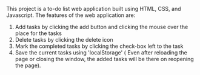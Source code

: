 This project is a to-do list web application built using HTML, CSS, and Javascript. The features of the web application are:
   
   1. Add tasks by clicking the add button and clicking the mouse over the place for the tasks
   2. Delete tasks by clicking the delete icon
   3. Mark the completed tasks by clicking the check-box left to the task
   4. Save the current tasks using 'localStorage' ( Even after reloading the page or closing the window, the added tasks will be there on reopening the page).
